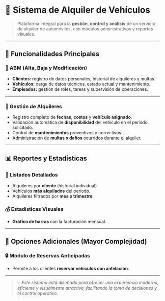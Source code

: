 # 🚗 **Sistema de Alquiler de Vehículos**

> Plataforma integral para la **gestión, control y análisis** de un servicio de alquiler de automóviles, con módulos administrativos y reportes visuales.

---

## 🧩 **Funcionalidades Principales**

### 👥 **ABM (Alta, Baja y Modificación)**
- **Clientes:** registro de datos personales, historial de alquileres y multas.  
- **Vehículos:** carga de datos técnicos, estado actual y mantenimiento.  
- **Empleados:** gestión de roles, tareas y supervisión de operaciones.

---

### 📅 **Gestión de Alquileres**
- Registro completo de **fechas**, **costos** y **vehículo asignado**.  
- Validación automática de **disponibilidad** del vehículo en el período solicitado.  
- Control de **mantenimientos** preventivos y correctivos.  
- Administración de **multas o daños** ocurridos durante el alquiler.  

---

## 📊 **Reportes y Estadísticas**

### 🧾 **Listados Detallados**
- Alquileres por **cliente** (historial individual).  
- Vehículos **más alquilados** del período.  
- Alquileres filtrados por **mes o trimestre**.  

### 💰 **Estadísticas Visuales**
- **Gráfico de barras** con la facturación mensual.  


---

## 🌟 **Opciones Adicionales (Mayor Complejidad)**

### 🔒 **Módulo de Reservas Anticipadas**
- Permite a los clientes **reservar vehículos con antelación**.  


---

> 💡 *Este sistema está diseñado para ofrecer una experiencia moderna, eficiente y visualmente atractiva, facilitando la toma de decisiones y el control operativo.*

